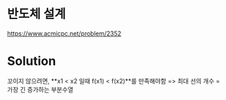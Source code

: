 # 반도체 설계
https://www.acmicpc.net/problem/2352

# Solution
꼬이지 않으려면, **x1 < x2 일때 f(x1) < f(x2)**를 만족해야함
=> 최대 선의 개수 = 가장 긴 증가하는 부분수열
